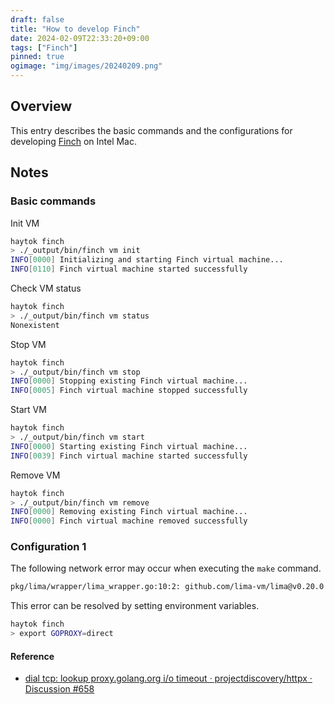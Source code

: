 ```yaml
---
draft: false
title: "How to develop Finch"
date: 2024-02-09T22:33:20+09:00
tags: ["Finch"]
pinned: true
ogimage: "img/images/20240209.png"
---
```


## Overview

This entry describes the basic commands and the configurations for developing [Finch](https://github.com/runfinch/finch) on Intel Mac.

## Notes

### Basic commands

Init VM

```bash
haytok finch
> ./_output/bin/finch vm init
INFO[0000] Initializing and starting Finch virtual machine...
INFO[0110] Finch virtual machine started successfully
```

Check VM status

```bash
haytok finch
> ./_output/bin/finch vm status
Nonexistent
```

Stop VM

```bash
haytok finch 
> ./_output/bin/finch vm stop
INFO[0000] Stopping existing Finch virtual machine...
INFO[0005] Finch virtual machine stopped successfully
```

Start VM

```bash
haytok finch 
> ./_output/bin/finch vm start
INFO[0000] Starting existing Finch virtual machine...
INFO[0039] Finch virtual machine started successfully
```

Remove VM

```bash
haytok finch 
> ./_output/bin/finch vm remove
INFO[0000] Removing existing Finch virtual machine...
INFO[0000] Finch virtual machine removed successfully
```

### Configuration 1

The following network error may occur when executing the `make` command.

```bash
pkg/lima/wrapper/lima_wrapper.go:10:2: github.com/lima-vm/lima@v0.20.0: Get "https://proxy.golang.org/github.com/lima-vm/lima/@v/v0.20.0.zip": dial tcp: lookup proxy.golang.org: i/o timeout
```

This error can be resolved by setting environment variables.

```bash
haytok finch
> export GOPROXY=direct
```

#### Reference

- [dial tcp: lookup proxy.golang.org i/o timeout · projectdiscovery/httpx · Discussion #658](https://github.com/projectdiscovery/httpx/discussions/658)
